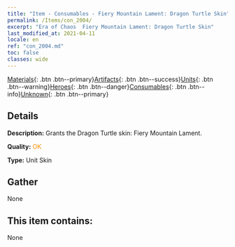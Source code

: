 ```yaml
---
title: "Item - Consumables - Fiery Mountain Lament: Dragon Turtle Skin"
permalink: /Items/con_2004/
excerpt: "Era of Chaos  Fiery Mountain Lament: Dragon Turtle Skin"
last_modified_at: 2021-04-11
locale: en
ref: "con_2004.md"
toc: false
classes: wide
---
```

 [Materials](/Items/){: .btn .btn--primary}[Artifacts](/Items/Artifacts/){: .btn .btn--success}[Units](/Items/Units/){: .btn .btn--warning}[Heroes](/Items/Heroes/){: .btn .btn--danger}[Consumables](/Items/Consumables/){: .btn .btn--info}[Unknown](/Items/Unknown/){: .btn .btn--primary}

## Details
 **Description:** Grants the Dragon Turtle skin: Fiery Mountain Lament.

 **Quality:** <span style="color: #FF8C00">OK</span>

 **Type:** Unit Skin

## Gather

  None

## This item contains:

  None

